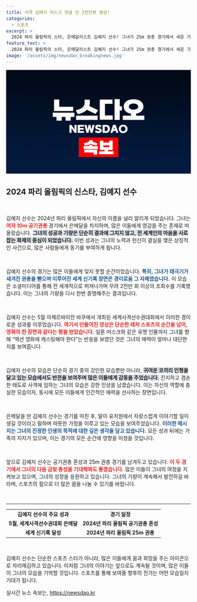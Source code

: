 ```yaml
---
title: 사격 김예지 머스크 댓글 단 2천만뷰 영상!
categories:
  - 스포츠
excerpt: >
  2024 파리 올림픽의 스타, 은메달리스트 김예지 선수! 그녀가 25m 권총 경기에서 세운 기록과 매력적인 모습이 전 세계를 사로잡았습니다. 액션 영화의 주인공? 기대되는 금빛 총성을 함께 응원해요!
feature_text: >
  2024 파리 올림픽의 스타, 은메달리스트 김예지 선수! 그녀가 25m 권총 경기에서 세운 기록과 매력적인 모습이 전 세계를 사로잡았습니다. 액션 영화의 주인공? 기대되는 금빛 총성을 함께 응원해요!
image: '/assets/img/newsdao_breakingnews.jpg'
---
```


<p><img src="/assets/img/newsdao_breakingnews.jpg" alt="ranknews 속보" /></p>

<h2 data-ke-size="size26">2024 파리 올림픽의 신스타, 김예지 선수</h2>

<p data-ke-size="size16">&nbsp;</p>

<p>김예지 선수는 2024년 파리 올림픽에서 자신의 이름을 널리 알리게 되었습니다. 그녀는 <b><span style="color: #ee2323;">여자 10m 공기권총</span></b> 경기에서 은메달을 차지하며, 많은 이들에게 영감을 주는 존재로 떠올랐습니다. <b><span style="background-color: #21538527;">그녀의 성공과 기량은 단순히 결과에 그치지 않고, 전 세계인의 마음을 사로잡는 화제의 중심이 되었습니다.</span></b> 이번 성과는 그녀의 노력과 헌신이 결실을 맺은 상징적인 사건으로, 많은 사람들에게 동기를 부여하게 됩니다. </p>

<p data-ke-size="size16">&nbsp;</p>

<p>김예지 선수의 경기는 많은 이들에게 잊지 못할 순간이었습니다. <b><span style="color: #1a5490;">특히, 그녀가 태극기가 새겨진 권총을 뻗으며 이루어진 세계 신기록 장면은 경이로움 그 자체였습니다.</span></b> 이 모습은 소셜미디어를 통해 전 세계적으로 퍼져나가며 무려 2천만 회 이상의 조회수를 기록했습니다. 이는 그녀의 기량을 다시 한번 증명해주는 결과입니다.</p>

<p data-ke-size="size16">&nbsp;</p>

<p>김예지 선수는 5월 아제르바이잔 바쿠에서 개최된 세계사격선수권대회에서 이러한 경이로운 성과를 이루었습니다. <b><span style="color: #ee2323;">여기서 만들어진 영상은 단순한 레저 스포츠의 순간을 넘어, 영화의 한 장면과 같다는 평을 받았습니다.</span></b> 일론 머스크와 같은 유명 인물까지 그녀를 향해 “액션 영화에 캐스팅해야 한다”는 반응을 보였던 것은 그녀의 매력이 얼마나 대단한지를 보여줍니다.</p>

<p data-ke-size="size16">&nbsp;</p>

<p>김예지 선수의 모습은 단순히 경기 중의 강인한 모습뿐만 아니라, <b><span style="background-color: #21538527;">귀여운 코끼리 인형을 달고 있는 모습에서도 반전을 보여주며 많은 이들에게 감동을 주었습니다.</span></b> 진지하고 겸손한 태도로 사격에 임하는 그녀의 모습은 강한 인상을 남겼습니다. 이는 자신의 역할에 충실한 모습이자, 동시에 모든 이들에게 인간적인 매력을 선사하는 장면입니다.</p>

<p data-ke-size="size16">&nbsp;</p>

<p>은메달을 딴 김예지 선수는 경기를 마친 후, 딸이 유치원에서 자랑스럽게 이야기할 일이 생길 것이라고 말하며 따뜻한 가정을 이루고 있는 모습을 보여주었습니다. <b><span style="color: #1a5490;">이러한 메시지는 그녀의 진정한 인생의 목적에 대한 깊은 생각을 담고 있습니다.</span></b> 모든 성과 뒤에는 가족의 지지가 있으며, 이는 경기의 모든 순간에 영향을 미쳤을 것입니다.</p>

<p data-ke-size="size16">&nbsp;</p>

<p>앞으로 김예지 선수는 공기권총 혼성과 25m 권총 경기를 남겨두고 있습니다. <b><span style="color: #ee2323;">이 두 경기에서 그녀의 다음 금빛 총성을 기대해봐도 좋겠습니다.</span></b> 많은 이들이 그녀의 여정을 지켜보고 있으며, 그녀의 성장을 응원하고 있습니다. 그녀의 기량이 계속해서 발전하길 바라며, 스포츠의 힘으로 더 많은 꿈을 나눌 수 있기를 바랍니다.</p>

<p data-ke-size="size16">&nbsp;</p>

<hr />

<table style="width: 100%; border-collapse: collapse;">
    <tr>
        <td style="text-align: center; height: 17px;"><b>김예지 선수의 주요 성과</b></td>
        <td style="text-align: center; height: 17px;"><b>경기 일정</b></td>
    </tr>
    <tr>
        <td style="text-align: center; height: 17px;"><b>5월, 세계사격선수권대회 은메달</b></td>
        <td style="text-align: center; height: 17px;"><b>2024년 파리 올림픽 공기권총 혼성</b></td>
    </tr>
    <tr>
        <td style="text-align: center; height: 17px;"><b>세계 신기록 달성</b></td>
        <td style="text-align: center; height: 17px;"><b>2024년 파리 올림픽 25m 권총</b></td>
    </tr>
</table>

<p data-ke-size="size16">&nbsp;</p> 

<p>김예지 선수는 단순한 스포츠 스타가 아니라, 많은 이들에게 꿈과 희망을 주는 아이콘으로 자리매김하고 있습니다. 이처럼 그녀의 이야기는 앞으로도 계속될 것이며, 많은 이들이 그녀의 모습을 기억할 것입니다. 스포츠를 통해 보여줄 향후의 진가는 어떤 모습일지 기대가 됩니다.</p>
실시간 뉴스 속보는, <a href="https://newsdao.kr" rel="dofollow">https://newsdao.kr</a>


